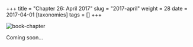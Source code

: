 +++
title = "Chapter 26: April 2017"
slug = "2017-april"
weight = 28
date = 2017-04-01
[taxonomies]
tags = []
+++

![book-chapter](/images/books/oeur/26.jpg)

Coming soon...